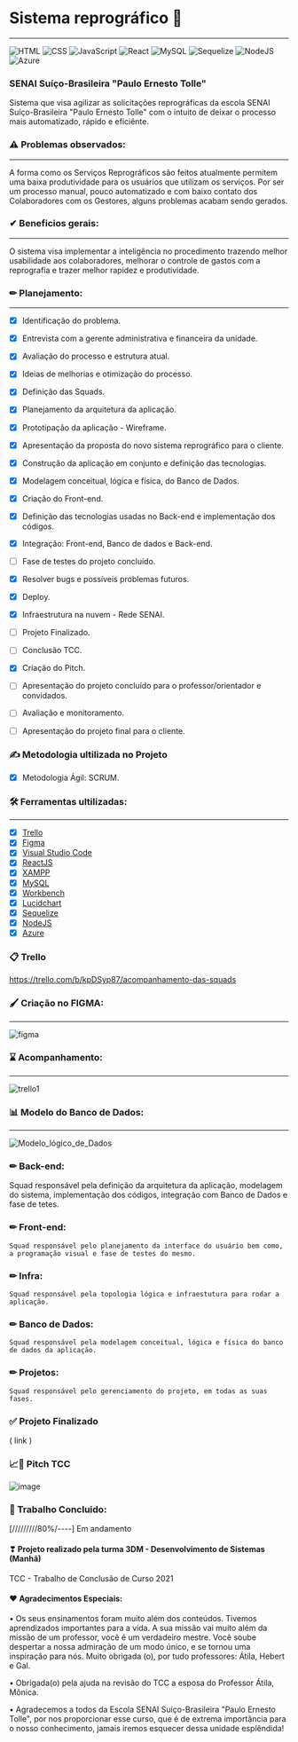 # Sistema reprográfico 📇
_______
![HTML](https://img.shields.io/badge/HTML5-E34F26?style=flat-square&logo=html5&logoColor=white)
![CSS](https://img.shields.io/badge/CSS-1572B6?&style=flat-square&logo=css3&logoColor=white)
![JavaScript](https://img.shields.io/badge/JavaScript-323330?style=flat-square&logo=javascript&logoColor=F7DF1E)
![React](https://img.shields.io/badge/React-20232A?style=flat-square&logo=react&logoColor=61DAFB)
![MySQL](https://img.shields.io/twitter/url?color=%234479A1&label=MySQL&logo=MySQL&logoColor=%234479A1&style=flat-square&url=https%3A%2F%2Fwww.w3schools.com%2F)
![Sequelize](https://img.shields.io/twitter/url?color=%234479A1&label=Sequelize&logo=Sequelize&logoColor=%234479A1&style=flat-square&url=https%3A%2F%2Fwww.w3schools.com%2F)
![NodeJS](https://img.shields.io/badge/Node.js-43853D?style=flat-square&logo=node.js&logoColor=white)
![Azure](https://img.shields.io/twitter/url?color=%230078D4&label=Microsoft%20Azure&logo=Microsoft%20Azure&logoColor=%230078D4&style=flat-square&url=https%3A%2F%2Fwww.w3schools.com%2F)

### SENAI Suíço-Brasileira "Paulo Ernesto Tolle"

Sistema que visa agilizar as solicitações reprográficas da escola SENAI Suíço-Brasileira "Paulo Ernesto Tolle" com o intuito de deixar o processo mais automatizado, rápido e eficiênte. 

### ⚠ Problemas observados:
____________________

A forma como os Serviços Reprográficos são feitos atualmente permitem uma baixa produtividade para os usuários que utilizam os serviços.
Por ser um processo manual, pouco automatizado e com baixo contato dos Colaboradores com os Gestores, alguns problemas acabam sendo gerados.

### ✔ Beneficios gerais:
____________________

O sistema visa implementar a inteligência no procedimento trazendo melhor usabilidade aos colaboradores, melhorar o controle de gastos com a reprografia e trazer melhor rapidez e produtividade.

### ✏ Planejamento:
____________________

- [x] Identificação do problema.
- [x] Entrevista com a gerente administrativa e financeira da unidade. 
- [x] Avaliação do processo e estrutura atual.
- [x] Ideias de melhorias e otimização do processo.
- [x] Definição das Squads.
- [x] Planejamento da arquitetura da aplicação.
- [x] Prototipação da aplicação - Wireframe.
- [x] Apresentação da proposta do novo sistema reprográfico para o cliente.
- [x] Construção da aplicação em conjunto e definição das tecnologias.
- [x] Modelagem conceitual, lógica e física, do Banco de Dados.
- [x] Criação do Front-end.
- [x] Definição das tecnologias usadas no Back-end e implementação dos códigos.
- [x] Integração: Front-end, Banco de dados e Back-end.
- [ ] Fase de testes do projeto concluído. 
- [x] Resolver bugs e possíveis problemas futuros.
- [x] Deploy.
- [x] Infraestrutura na nuvem - Rede SENAI.
- [ ] Projeto Finalizado.
- [ ] Conclusão TCC. 
- [x] Criação do Pitch.
- [ ] Apresentação do projeto concluído para o professor/orientador e convidados.
- [ ] Avaliação e monitoramento.
- [ ] Apresentação do projeto final para o cliente.



### ✍ Metodologia ultilizada no Projeto
- [x] Metodologia Ágil: SCRUM.


### 🛠 Ferramentas ultilizadas:
____________________

- [x] [Trello](https://trello.com/)
- [x] [Figma](https://www.figma.com/)
- [x] [Visual Studio Code](https://code.visualstudio.com/)
- [x] [ReactJS](https://reactjs.org/)
- [x] [XAMPP](https://www.apachefriends.org/pt_br/dowload.html)
- [x] [MySQL](https://www.mysql.com/dowloads/)
- [x] [Workbench](https://www.mysql.com/products/workbench/)
- [x] [Lucidchart](https://www.lucidchart.com/pages/pt)
- [x] [Sequelize](https://sequelize.org/)
- [x] [NodeJS](https://nodejs.org/pt-br/download/)
- [x] [Azure](https://azure.microsoft.com/pt-br/)

### 📋 Trello

https://trello.com/b/kpDSyp87/acompanhamento-das-squads

### 🖌 Criação no FIGMA: 
____________________

![figma](https://user-images.githubusercontent.com/71906862/144080366-56e6e0cf-3cf1-414f-b491-0ced19dc3f9e.png)

### ⌛ Acompanhamento: 
____________________
![trello1](https://user-images.githubusercontent.com/71906862/144091093-608cebc9-00de-4ed4-96d4-729f2fbefcda.png)

### 📊 Modelo do Banco de Dados: 
____________________
![Modelo_lógico_de_Dados](https://user-images.githubusercontent.com/71906862/144088948-c5b68e71-54e1-4a49-932c-3f0fd66bfbdb.png)









### ✏ Back-end: 
   Squad responsável pela definição da arquitetura da aplicação, modelagem do sistema, implementação dos códigos, integração com Banco de Dados e fase de tetes. 


### ✏ Front-end: 
    Squad responsável pelo planejamento da interface do usuário bem como, a programação visual e fase de testes do mesmo. 



### ✏ Infra: 
    Squad responsável pela topologia lógica e infraestutura para rodar a aplicação. 


### ✏ Banco de Dados: 
    Squad responsável pela modelagem conceitual, lógica e física do banco de dados da aplicação.


### ✏ Projetos: 
    Squad responsável pelo gerenciamento do projeto, em todas as suas fases.




### ✅ Projeto Finalizado

( link )


### 📈📏 Pitch TCC
![image](https://user-images.githubusercontent.com/71889111/145204542-c5c4d625-dda2-4d27-813a-94fd78996daa.png)


































### 📑 Trabalho Concluido: 
[/////////80%/----] Em andamento

#### ❣ Projeto realizado pela turma 3DM - Desenvolvimento de Sistemas (Manhã) 
TCC - Trabalho de Conclusão de Curso 2021

#### ❤ Agradecimentos Especiais: 

•	Os seus ensinamentos foram muito além dos conteúdos. Tivemos aprendizados importantes para a vida. A sua missão vai muito além da missão de um professor, você é um verdadeiro mestre. Você soube despertar a nossa admiração de um modo único, e se tornou uma inspiração para nós. Muito obrigada (o), por tudo professores: Átila, Hebert e Gal.

•	Obrigada(o) pela ajuda na revisão do TCC a esposa do Professor Átila, Mônica. 


•	Agradecemos a todos da Escola SENAI Suíço-Brasileira "Paulo Ernesto Tolle", por nos proporcionar esse curso, que é de extrema importância para o nosso conhecimento, jamais iremos esquecer dessa unidade esplêndida!



